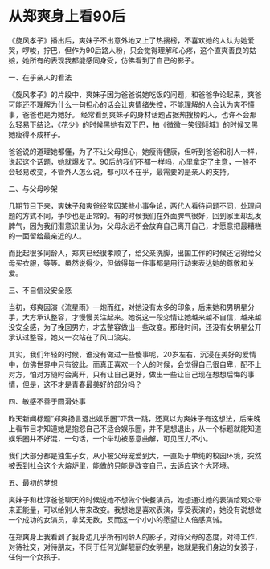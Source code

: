 # 从郑爽身上看90后

《旋风孝子》播出后，爽妹子不出意外地又上了热搜榜，不喜欢她的人认为她爱哭，啰唆，拧巴，但作为90后路人粉，只会觉得理解和心疼，这个直爽善良的姑娘，她所有的表现我都能感同身受，仿佛看到了自己的影子。 

一、在乎亲人的看法 

《旋风孝子》的片段中，爽妹子因为爸爸说她吃饭的问题，和爸爸争论起来，爽爸可能还不理解为什么一句担心的话会让爽情绪失控，不能理解的人会认为爽不懂事，爸爸也是为她好。 经常看到爽妹子的身材话题占据热搜榜的人，也许不会那么轻易下结论，《花少》的时候黑她有双下巴，拍《微微一笑很倾城》的时候又黑她瘦得不成样子。 

爸爸说的道理她都懂，为了不让父母担心，她瘦得健康，但听到爸爸和别人一样，说起这个话题，她就爆发了。90后的我们不都一样吗，心里拿定了主意，一般不会轻易改变，不管外人怎么说，都可以不在乎，最需要的是亲人的支持。 

二、与父母吵架 

几期节目下来，爽妹子和爽爸经常因某些小事争论，两代人看待问题不同，处理问题的方式不同，争吵也是正常的。有的时候我们在外面脾气很好，回到家里却乱发脾气，因为我们潜意识里认为，父母永远不会放弃自己离开自己，才愿意把最糟糕的一面留给最亲近的人。 

而比起很多同龄人，郑爽已经很孝顺了，给父亲洗脚，出国工作的时候还记得给父母买衣服，等等。虽然说得少，但做得每一件事都是用行动来表达她的尊敬和关爱。 

三、不自信没安全感 

当初，郑爽因演《流星雨》一炮而红，对她没有太多的印象，后来她和男明星分手，大方承认整容，才慢慢关注起来。她说这一段恋情让她越来越不自信，越来越没安全感，为了挽回男方，才去整容做出一些改变。那段时间，还没有女明星公开承认过整容，她又一次站在了风口浪尖。 

其实，我们年轻的时候，谁没有做过一些傻事呢，20岁左右，沉浸在美好的爱情中，仿佛世界中只有彼此。而真正喜欢一个人的时候，会觉得自己很自卑，配不上对方，怕对方随时会离开，只有让自己更好，做出一些让自己现在想想后悔的事情，但是，这不才是青春最美好的部分吗？ 

四、敏感不善于圆滑处事 

昨天新闻标题“郑爽扬言退出娱乐圈”吓我一跳，还真以为爽妹子有这想法，后来晚上看节目才知道她是抱怨自己不适合娱乐圈，并不是想退出，从一个标题就能知道娱乐圈并不好混，一句话，一个举动被恶意曲解，可见压力不小。 

我们大部分都是独生子女，从小被父母宠爱到大，一直处于单纯的校园环境，突然被丢到社会这个大熔炉里，能做的只能是改变自己，去适应这个大环境。 

五、最初的梦想 

爽妹子和杜淳爸爸聊天的时候说她不想做个快餐演员，她想通过她的表演给观众带来正能量，可以给别人带来改变。我想她是喜欢表演，享受表演的，她没有说想做一个成功的女演员，拿奖无数，反而这一个小小的愿望让人倍感真诚。 

在郑爽身上我看到了我身边几乎所有同龄人的影子，对待父母的态度，对待工作，对待社交，对待朋友，不同于任何光鲜靓丽的女明星，她就是我们身边的女孩子，任何一个女孩子。